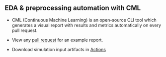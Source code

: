 ## EDA & preprocessing automation with CML

* CML (Continuous Machine Learning) is an open-source CLI tool which generates a visual report with results and metrics automatically on every pull request. 

* View any [pull request](https://github.com/mHienp/preprocessing-actions/pulls) for an example report.
  
* Download simulation input artifacts in [Actions](https://github.com/mHienp/preprocessing-actions/actions)

